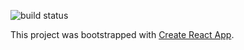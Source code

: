 ![build status](https://travis-ci.org/SeanGroff/simon.svg?branch=master)

This project was bootstrapped with [Create React App](https://github.com/facebookincubator/create-react-app).
